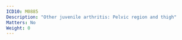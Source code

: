 ```yaml
---
ICD10: M0885
Description: "Other juvenile arthritis: Pelvic region and thigh"
Matters: No
Weight: 0
---
```


